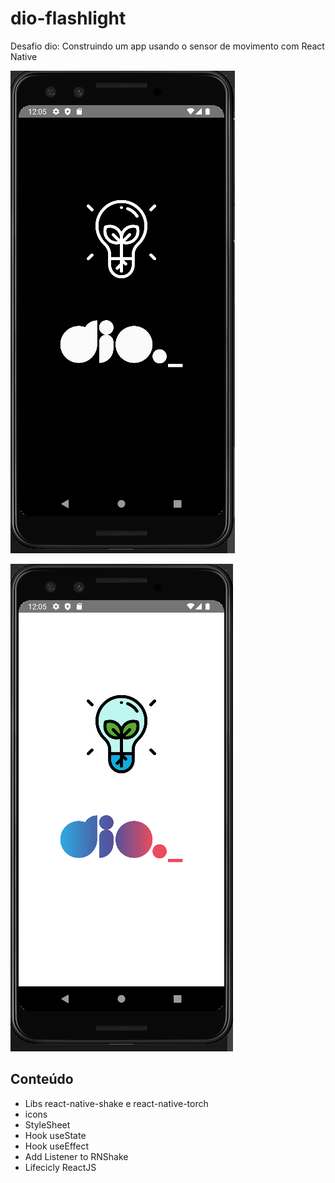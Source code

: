 # dio-flashlight

Desafio dio: Construindo um app usando o sensor de movimento com React Native

![image](assets/flashlight_off.png)

![image](assets/flashlight_on.png)


## Conteúdo

- Libs react-native-shake e react-native-torch
- icons
- StyleSheet
- Hook useState
- Hook useEffect
- Add Listener to RNShake
- Lifecicly ReactJS
